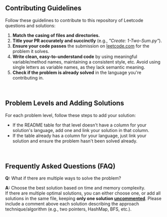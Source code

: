 ## Contributing Guidelines
Follow these guidelines to contribute to this repository of Leetcode questions and solutions:

1. **Match the casing of files and directories.**
2. **Title your PR accurately and succinctly** (e.g., _"Create: 1-Two-Sum.py"_).
3. **Ensure your code passes** the submission on [leetcode.com](https://leetcode.com) for the problem it solves.
4. **Write clean, easy-to-understand code** by using meaningful variable/method names, maintaining a consistent style, etc. Avoid using single letters as variable names, as they lack semantic meaning.
5. **Check if the problem is already solved** in the language you're contributing in.

<br>

## Problem Levels and Adding Solutions
For each problem level, follow these steps to add your solution:

- If the README table for that level doesn't have a column for your solution's language, add one and link your solution in that column.
- If the table already has a column for your language, just link your solution and ensure the problem hasn't been solved already.

<br>

## Frequently Asked Questions (FAQ)

**Q:** What if there are multiple ways to solve the problem?

**A:** Choose the best solution based on time and memory complexity.   
If there are multiple optimal solutions, you can either choose one, or add all solutions in the same file, keeping **only one solution <u>uncommented</u>**. Please include a comment above each solution describing the approach technique/algorithm (e.g., two pointers, HashMap, BFS, etc.).